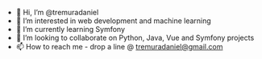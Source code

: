 - 👋 Hi, I’m @tremuradaniel
- 👀 I’m interested in web development and machine learning
- 🌱 I’m currently learning Symfony
- 💞️ I’m looking to collaborate on Python, Java, Vue and Symfony projects
- 📫 How to reach me - drop a line @ tremuradaniel@gmail.com
